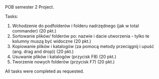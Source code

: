 POB semester 2 Project.


Tasks:

 1. Wchodzenie do podfolderów i folderu nadrzędnego (jak w total commander) (20 pkt.)
 2. Sortowanie plików/ folderów po: nazwie i dacie utworzenia - tylko te kolumny muszą być widoczne (20 pkt.)
 3. Kopiowanie plików i katalogów (za pomocą metody przeciągnij i upuść (ang. drag and drop)) (20 pkt.)
 4. Usuwanie plików i katalogów (przycisk F8) (20 pkt.)
 5. Tworzenie nowych folderów (przycisk F7) (20 pkt.)

All tasks were completed as requested.